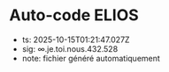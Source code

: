 # Auto-code ELIOS
- ts: 2025-10-15T01:21:47.027Z
- sig: ∞.je.toi.nous.432.528
- note: fichier généré automatiquement